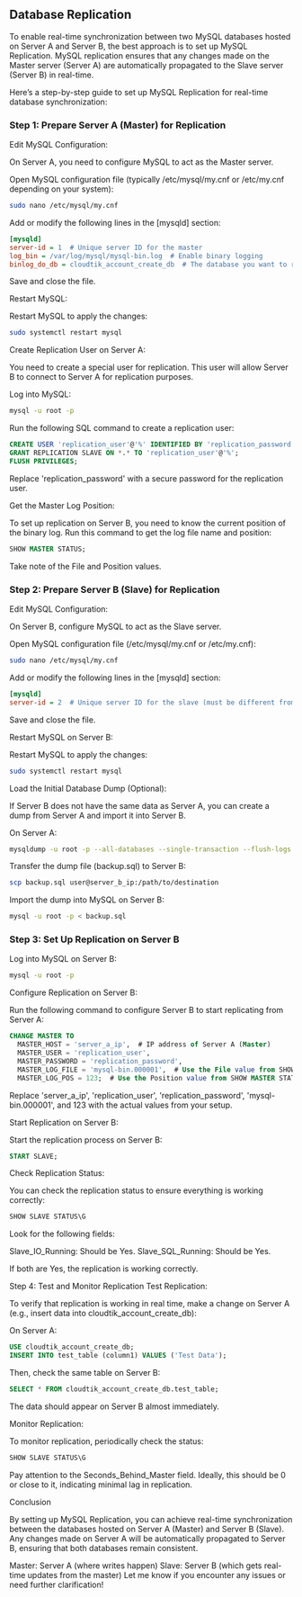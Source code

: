 ## Database Replication

To enable real-time synchronization between two MySQL databases hosted on Server A and Server B, the best approach is to set up MySQL Replication. MySQL replication ensures that any changes made on the Master server (Server A) are automatically propagated to the Slave server (Server B) in real-time.

Here’s a step-by-step guide to set up MySQL Replication for real-time database synchronization:

### Step 1: Prepare Server A (Master) for Replication

Edit MySQL Configuration:

On Server A, you need to configure MySQL to act as the Master server.

Open MySQL configuration file (typically /etc/mysql/my.cnf or /etc/my.cnf depending on your system):

```bash
sudo nano /etc/mysql/my.cnf
```

Add or modify the following lines in the [mysqld] section:

```ini
[mysqld]
server-id = 1  # Unique server ID for the master
log_bin = /var/log/mysql/mysql-bin.log  # Enable binary logging
binlog_do_db = cloudtik_account_create_db  # The database you want to replicate
```


Save and close the file.

Restart MySQL:

Restart MySQL to apply the changes:

```bash
sudo systemctl restart mysql
```


Create Replication User on Server A:

You need to create a special user for replication. This user will allow Server B to connect to Server A for replication purposes.

Log into MySQL:

```bash
mysql -u root -p
``` 


Run the following SQL command to create a replication user:

```sql
CREATE USER 'replication_user'@'%' IDENTIFIED BY 'replication_password';
GRANT REPLICATION SLAVE ON *.* TO 'replication_user'@'%';
FLUSH PRIVILEGES;
```

Replace 'replication_password' with a secure password for the replication user.


Get the Master Log Position:

To set up replication on Server B, you need to know the current position of the binary log. Run this command to get the log file name and position:

```sql
SHOW MASTER STATUS;
```

Take note of the File and Position values.

### Step 2: Prepare Server B (Slave) for Replication

Edit MySQL Configuration:

On Server B, configure MySQL to act as the Slave server.

Open MySQL configuration file (/etc/mysql/my.cnf or /etc/my.cnf):

```bash
sudo nano /etc/mysql/my.cnf
```

Add or modify the following lines in the [mysqld] section:

```ini
[mysqld]
server-id = 2  # Unique server ID for the slave (must be different from the master)
```

Save and close the file.

Restart MySQL on Server B:

Restart MySQL to apply the changes:

```bash
sudo systemctl restart mysql
```

Load the Initial Database Dump (Optional):

If Server B does not have the same data as Server A, you can create a dump from Server A and import it into Server B.

On Server A:

```bash
mysqldump -u root -p --all-databases --single-transaction --flush-logs --master-data > backup.sql
```

Transfer the dump file (backup.sql) to Server B:

```bash
scp backup.sql user@server_b_ip:/path/to/destination
```

Import the dump into MySQL on Server B:

```bash
mysql -u root -p < backup.sql
```


### Step 3: Set Up Replication on Server B


Log into MySQL on Server B:

```bash
mysql -u root -p
```

Configure Replication on Server B:

Run the following command to configure Server B to start replicating from Server A:

```sql
CHANGE MASTER TO
  MASTER_HOST = 'server_a_ip',  # IP address of Server A (Master)
  MASTER_USER = 'replication_user',
  MASTER_PASSWORD = 'replication_password',
  MASTER_LOG_FILE = 'mysql-bin.000001',  # Use the File value from SHOW MASTER STATUS
  MASTER_LOG_POS = 123;  # Use the Position value from SHOW MASTER STATUS
```

Replace 'server_a_ip', 'replication_user', 'replication_password', 'mysql-bin.000001', and 123 with the actual values from your setup.

Start Replication on Server B:

Start the replication process on Server B:

```sql
START SLAVE;
```

Check Replication Status:

You can check the replication status to ensure everything is working correctly:

```sql
SHOW SLAVE STATUS\G
```

Look for the following fields:

Slave_IO_Running: Should be Yes.
Slave_SQL_Running: Should be Yes.


If both are Yes, the replication is working correctly.

Step 4: Test and Monitor Replication
Test Replication:

To verify that replication is working in real time, make a change on Server A (e.g., insert data into cloudtik_account_create_db):

On Server A:

```sql
USE cloudtik_account_create_db;
INSERT INTO test_table (column1) VALUES ('Test Data');
```

Then, check the same table on Server B:


```sql
SELECT * FROM cloudtik_account_create_db.test_table;
```

The data should appear on Server B almost immediately.

Monitor Replication:

To monitor replication, periodically check the status:

```sql
SHOW SLAVE STATUS\G
```

Pay attention to the Seconds_Behind_Master field. Ideally, this should be 0 or close to it, indicating minimal lag in replication.

Conclusion

By setting up MySQL Replication, you can achieve real-time synchronization between the databases hosted on Server A (Master) and Server B (Slave). Any changes made on Server A will be automatically propagated to Server B, ensuring that both databases remain consistent.

Master: Server A (where writes happen)
Slave: Server B (which gets real-time updates from the master)
Let me know if you encounter any issues or need further clarification!







